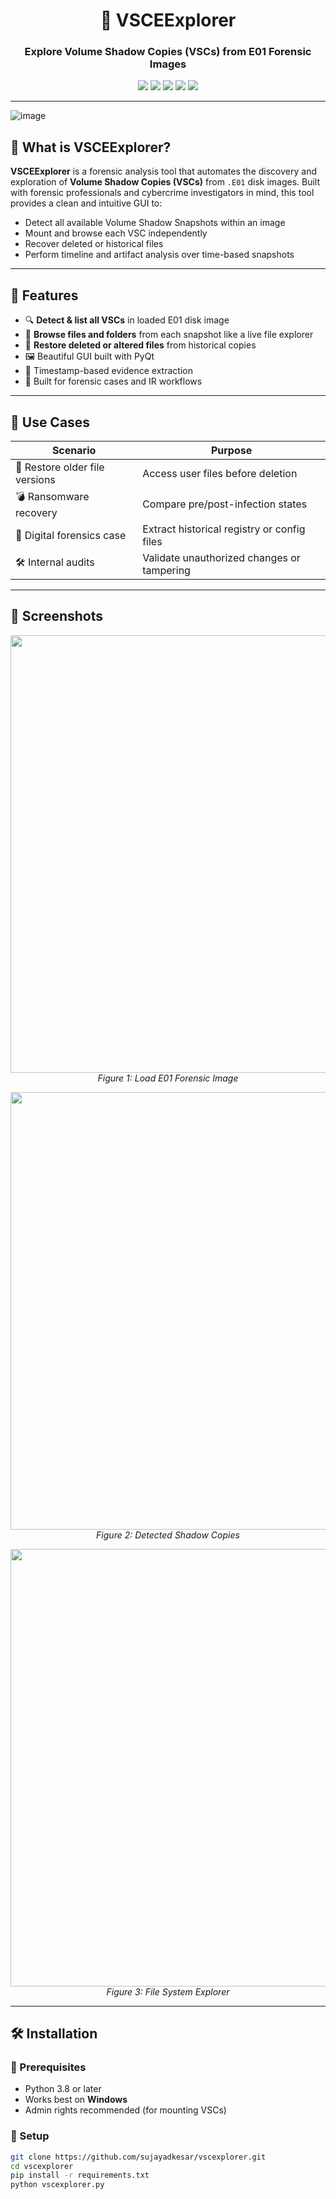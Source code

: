 <div align="center">
  <h1>🧭 VSCEExplorer</h1>
  <h3>Explore Volume Shadow Copies (VSCs) from E01 Forensic Images</h3>

  <p>
    <img src="https://img.shields.io/badge/forensics-VSC%20Analysis-blue?style=flat-square" />
    <img src="https://img.shields.io/github/license/sujayadkesar/vscexplorer?style=flat-square" />
    <img src="https://img.shields.io/github/stars/sujayadkesar/vscexplorer?style=flat-square" />
    <img src="https://img.shields.io/github/issues/sujayadkesar/vscexplorer?style=flat-square" />
    <img src="https://img.shields.io/github/languages/top/sujayadkesar/vscexplorer?style=flat-square" />
  </p>
</div>

---
![image](https://github.com/user-attachments/assets/4526c086-55f1-4ebf-9657-2aea4523158e)

## 🧠 What is VSCEExplorer?

**VSCEExplorer** is a forensic analysis tool that automates the discovery and exploration of **Volume Shadow Copies (VSCs)** from `.E01` disk images. Built with forensic professionals and cybercrime investigators in mind, this tool provides a clean and intuitive GUI to:

- Detect all available Volume Shadow Snapshots within an image
- Mount and browse each VSC independently
- Recover deleted or historical files
- Perform timeline and artifact analysis over time-based snapshots

---

## 🚀 Features

- 🔍 **Detect & list all VSCs** in loaded E01 disk image
- 📂 **Browse files and folders** from each snapshot like a live file explorer
- 🧭 **Restore deleted or altered files** from historical copies
- 🖼️ Beautiful GUI built with PyQt
- 🧾 Timestamp-based evidence extraction
- 🧪 Built for forensic cases and IR workflows

---

## 🧩 Use Cases

| Scenario | Purpose |
|----------|---------|
| 📅 Restore older file versions | Access user files before deletion |
| 💣 Ransomware recovery | Compare pre/post-infection states |
| 👮 Digital forensics case | Extract historical registry or config files |
| 🛠️ Internal audits | Validate unauthorized changes or tampering |

---

## 📸 Screenshots

<!-- Add your screenshots here once uploaded -->
<p align="center">
  <img src="assets/load_e01.png" width="700"/>
  <br/>
  <em>Figure 1: Load E01 Forensic Image</em>
</p>

<p align="center">
  <img src="assets/vsc_list.png" width="700"/>
  <br/>
  <em>Figure 2: Detected Shadow Copies</em>
</p>

<p align="center">
  <img src="assets/browser.png" width="700"/>
  <br/>
  <em>Figure 3: File System Explorer</em>
</p>

---

## 🛠️ Installation

### 🔹 Prerequisites

- Python 3.8 or later
- Works best on **Windows**
- Admin rights recommended (for mounting VSCs)

### 🔹 Setup

```bash
git clone https://github.com/sujayadkesar/vscexplorer.git
cd vscexplorer
pip install -r requirements.txt
python vscexplorer.py


